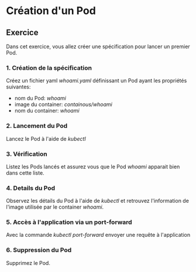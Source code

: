 # Création d'un Pod

## Exercice

Dans cet exercice, vous allez créer une spécification pour lancer un premier Pod.

### 1. Création de la spécification

Créez un fichier yaml *whoami.yaml* définissant un Pod ayant les propriétés suivantes:
- nom du Pod: *whoami*
- image du container: *containous/whoami*
- nom du container: *whoami*

### 2. Lancement du Pod

Lancez le Pod à l'aide de *kubectl*

### 3. Vérification

Listez les Pods lancés et assurez vous que le Pod *whoami* apparait bien dans cette liste.

### 4. Details du Pod

Observez les détails du Pod à l'aide de *kubectl* et retrouvez l'information de l'image utilisée par le container *whoami*.

### 5. Accès à l'application via un port-forward

Avec la commande *kubectl port-forward* envoyer une requête à l'application

### 6. Suppression du Pod

Supprimez le Pod.
